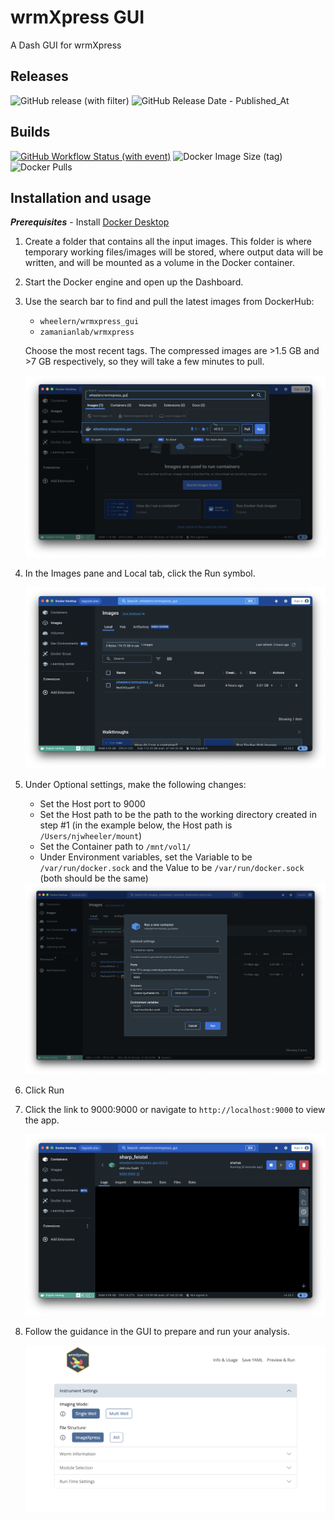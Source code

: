 # wrmXpress GUI

A Dash GUI for wrmXpress

## Releases

![GitHub release (with filter)](https://img.shields.io/github/v/release/wheelerlab-uwec/wrmXpress-gui)
![GitHub Release Date - Published_At](https://img.shields.io/github/release-date/wheelerlab-uwec/wrmxpress-gui)

## Builds

[![GitHub Workflow Status (with event)](https://img.shields.io/github/actions/workflow/status/wheelerlab-uwec/wrmxpress-gui/push-docker-image.yml?event=release)](https://hub.docker.com/r/wheelern/wrmxpress_gui/tags)
![Docker Image Size (tag)](https://img.shields.io/docker/image-size/wheelern/wrmxpress_gui/latest)
![Docker Pulls](https://img.shields.io/docker/pulls/wheelern/wrmxpress_gui)

## Installation and usage

***Prerequisites*** - Install [Docker Desktop](https://www.docker.com/products/docker-desktop/)

1. Create a folder that contains all the input images. This folder is where temporary working files/images will be stored, where output data will be written, and will be mounted as a volume in the Docker container.
2. Start the Docker engine and open up the Dashboard.
3. Use the search bar to find and pull the latest images from DockerHub:
   * `wheelern/wrmxpress_gui`
   * `zamanianlab/wrmxpress`
  
   Choose the most recent tags. The compressed images are >1.5 GB and >7 GB respectively, so they will take a few minutes to pull.

    <img src="readme_img/dd1.png" alt="step 2" width="500" />

4. In the Images pane and Local tab, click the Run symbol.

    <img src="readme_img/dd2.png" alt="step 3" width="500" />

5. Under Optional settings, make the following changes:
   * Set the Host port to 9000
   * Set the Host path to be the path to the working directory created in step #1 (in the example below, the Host path is `/Users/njwheeler/mount`)
   * Set the Container path to `/mnt/vol1/`
   * Under Environment variables, set the Variable to be `/var/run/docker.sock` and the Value to be `/var/run/docker.sock` (both should be the same)

    <img src="readme_img/dd3.png" alt="step 3" width="500" />

6. Click Run

7. Click the link to 9000:9000 or navigate to `http://localhost:9000` to view the app.

    <img src="readme_img/dd4.png" alt="step 4" width="500" />

8. Follow the guidance in the GUI to prepare and run your analysis.

    <img src="readme_img/dd5.png" alt="step 5" width="500" />
